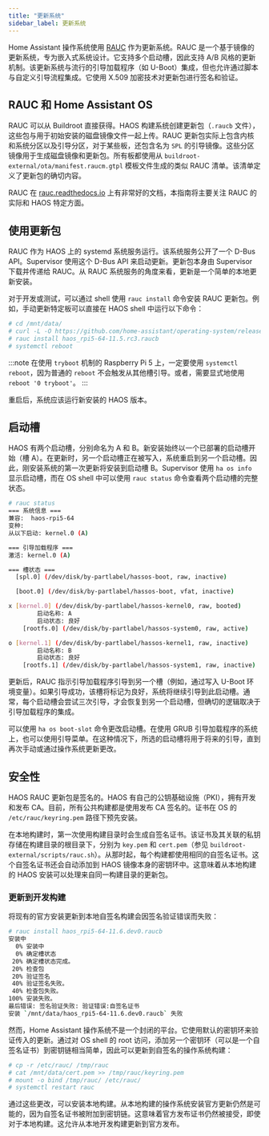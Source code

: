 ```yaml
---
title: "更新系统"
sidebar_label: 更新系统
---
```


Home Assistant 操作系统使用 [RAUC](https://rauc.io/) 作为更新系统。RAUC 是一个基于镜像的更新系统，专为嵌入式系统设计。它支持多个启动槽，因此支持 A/B 风格的更新机制。该更新系统与流行的引导加载程序（如 U-Boot）集成，但也允许通过脚本与自定义引导流程集成。它使用 X.509 加密技术对更新包进行签名和验证。

## RAUC 和 Home Assistant OS

RAUC 可以从 Buildroot 直接获得。HAOS 构建系统创建更新包（`.raucb` 文件），这些包与用于初始安装的磁盘镜像文件一起上传。RAUC 更新包实际上包含内核和系统分区以及引导分区，对于某些板，还包含名为 `SPL` 的引导镜像。这些分区镜像用于生成磁盘镜像和更新包。所有板都使用从 `buildroot-external/ota/manifest.raucm.gtpl` 模板文件生成的类似 RAUC 清单。该清单定义了更新包的确切内容。

RAUC 在 [rauc.readthedocs.io](https://rauc.readthedocs.io/) 上有非常好的文档，本指南将主要关注 RAUC 的实际和 HAOS 特定方面。

## 使用更新包

RAUC 作为 HAOS 上的 systemd 系统服务运行。该系统服务公开了一个 D-Bus API。Supervisor 使用这个 D-Bus API 来启动更新。更新包本身由 Supervisor 下载并传递给 RAUC。从 RAUC 系统服务的角度来看，更新是一个简单的本地更新安装。

对于开发或测试，可以通过 shell 使用 `rauc install` 命令安装 RAUC 更新包。例如，手动更新特定板可以直接在 HAOS shell 中运行以下命令：

```sh
# cd /mnt/data/
# curl -L -O https://github.com/home-assistant/operating-system/releases/download/11.5.rc3/haos_rpi5-64-11.5.rc3.raucb
# rauc install haos_rpi5-64-11.5.rc3.raucb
# systemctl reboot
```

:::note
在使用 `tryboot` 机制的 Raspberry Pi 5 上，一定要使用 `systemctl reboot`，因为普通的 `reboot` 不会触发从其他槽引导。或者，需要显式地使用 `reboot '0 tryboot'`。
:::

重启后，系统应该运行新安装的 HAOS 版本。

## 启动槽

HAOS 有两个启动槽，分别命名为 A 和 B。新安装始终以一个已部署的启动槽开始（槽 A）。在更新时，另一个启动槽正在被写入，系统重启到另一个启动槽。因此，刚安装系统的第一次更新将安装到启动槽 B。Supervisor 使用 `ha os info` 显示启动槽，而在 OS shell 中可以使用 `rauc status` 命令查看两个启动槽的完整状态。

```sh
# rauc status
=== 系统信息 ===
兼容:  haos-rpi5-64
变种:     
从以下启动: kernel.0 (A)

=== 引导加载程序 ===
激活: kernel.0 (A)

=== 槽状态 ===
  [spl.0] (/dev/disk/by-partlabel/hassos-boot, raw, inactive)

  [boot.0] (/dev/disk/by-partlabel/hassos-boot, vfat, inactive)

x [kernel.0] (/dev/disk/by-partlabel/hassos-kernel0, raw, booted)
        启动名称: A
        启动状态: 良好
    [rootfs.0] (/dev/disk/by-partlabel/hassos-system0, raw, active)

o [kernel.1] (/dev/disk/by-partlabel/hassos-kernel1, raw, inactive)
        启动名称: B
        启动状态: 良好
    [rootfs.1] (/dev/disk/by-partlabel/hassos-system1, raw, inactive)
```

更新后，RAUC 指示引导加载程序引导到另一个槽（例如，通过写入 U-Boot 环境变量）。如果引导成功，该槽将标记为良好，系统将继续引导到此启动槽。通常，每个启动槽会尝试三次引导，才会恢复到另一个启动槽，但确切的逻辑取决于引导加载程序的集成。

可以使用 `ha os boot-slot` 命令更改启动槽。在使用 GRUB 引导加载程序的系统上，也可以使用引导菜单。在这种情况下，所选的启动槽将用于将来的引导，直到再次手动或通过操作系统更新更改。

## 安全性

HAOS RAUC 更新包是签名的。HAOS 有自己的公钥基础设施（PKI），拥有开发和发布 CA。目前，所有公共构建都是使用发布 CA 签名的。证书在 OS 的 `/etc/rauc/keyring.pem` 路径下预先安装。

在本地构建时，第一次使用构建目录时会生成自签名证书。该证书及其关联的私钥存储在构建目录的根目录下，分别为 `key.pem` 和 `cert.pem`（参见 `buildroot-external/scripts/rauc.sh`）。从那时起，每个构建都使用相同的自签名证书。这个自签名证书还会自动添加到 HAOS 镜像本身的密钥环中。这意味着从本地构建的 HAOS 安装可以处理来自同一构建目录的更新包。

### 更新到开发构建

将现有的官方安装更新到本地自签名构建会因签名验证错误而失败：

```sh
# rauc install haos_rpi5-64-11.6.dev0.raucb
安装中
  0% 安装中
  0% 确定槽状态
 20% 确定槽状态完成。
 20% 检查包
 20% 验证签名
 40% 验证签名失败。
 40% 检查包失败。
100% 安装失败。
最后错误: 签名验证失败: 验证错误:自签名证书
安装 `/mnt/data/haos_rpi5-64-11.6.dev0.raucb` 失败
```

然而，Home Assistant 操作系统不是一个封闭的平台。它使用默认的密钥环来验证传入的更新。通过对 OS shell 的 root 访问，添加另一个密钥环（可以是一个自签名证书）到密钥链相当简单，因此可以更新到自签名的操作系统构建：

```sh
# cp -r /etc/rauc/ /tmp/rauc
# cat /mnt/data/cert.pem >> /tmp/rauc/keyring.pem
# mount -o bind /tmp/rauc/ /etc/rauc/
# systemctl restart rauc
```

通过这些更改，可以安装本地构建。从本地构建的操作系统安装官方更新仍然是可能的，因为自签名证书被附加到密钥链。这意味着官方发布证书仍然被接受，即使对于本地构建。这允许从本地开发构建更新到官方发布。